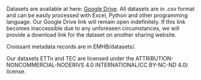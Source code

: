 Datasets are available at here: [Google Drive](https://drive.google.com/drive/folders/1qeEySmFyE8bDvP4Ab_s1F7bYgKwQcHRe). All datasets are in .csv format and can be easily processed with 
Excel, Python and other programming language. Our Google Drive link will remain open indefinitely. If this link becomes inaccessible due to any unforeseen circumstances, we will provide a download link for the dataset on another sharing website.

Croissant metadata records are in EMHB/datasets/.

Our datasets ETTn and TEC are licensed under the ATTRIBUTION-NONCOMMERCIAL-NODERIVS 4.0 INTERNATIONAL(CC BY-NC-ND 4.0) license.

